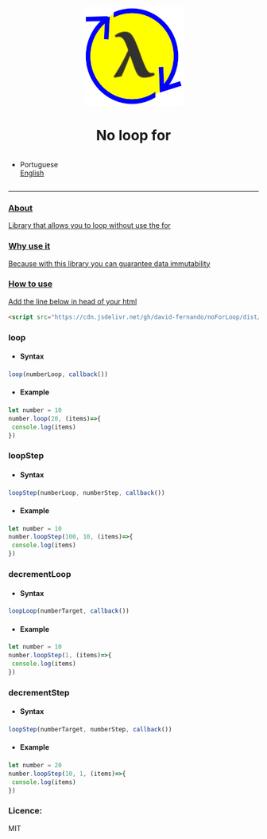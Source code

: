 <p align="center">
  <a href="" rel="noopener">
 <img width=200px height=200px src="icon/icon.png" alt="No loop for"></a>
</p>

<h1 align="center">No loop for</h1>

<ul style="display:inline-block">
  <li style="list-style-type:none><a href="LEIAME.md">Portuguese</li>
  <li style="list-style-type:none"><a href="#">English</li>
</ul>

---

### About
Library that allows you to loop without use the for

### Why use it
Because with this library you can guarantee data immutability

### How to use
Add the line below in head of your html
```html
<script src="https://cdn.jsdelivr.net/gh/david-fernando/noForLoop/dist/noforloop.js"></script>
```
### loop
   - #### Syntax
  ```javascript
  loop(numberLoop, callback())
  ```
  - #### Example
  ```javascript
  let number = 10
  number.loop(20, (items)=>{
   console.log(items)
  })
  ```
### loopStep
   - #### Syntax
  ```javascript
  loopStep(numberLoop, numberStep, callback())
  ```
  - #### Example
  ```javascript
  let number = 10
  number.loopStep(100, 10, (items)=>{
   console.log(items)
  })
  ```
  

### decrementLoop
   - #### Syntax
  ```javascript
  loopLoop(numberTarget, callback())
  ```
  - #### Example
  ```javascript
  let number = 10
  number.loopStep(1, (items)=>{
   console.log(items)
  })
  ```
  
### decrementStep
   - #### Syntax
  ```javascript
  loopStep(numberTarget, numberStep, callback())
  ```
  - #### Example
  ```javascript
  let number = 20
  number.loopStep(10, 1, (items)=>{
   console.log(items)
  })
  ```

### Licence:
MIT
